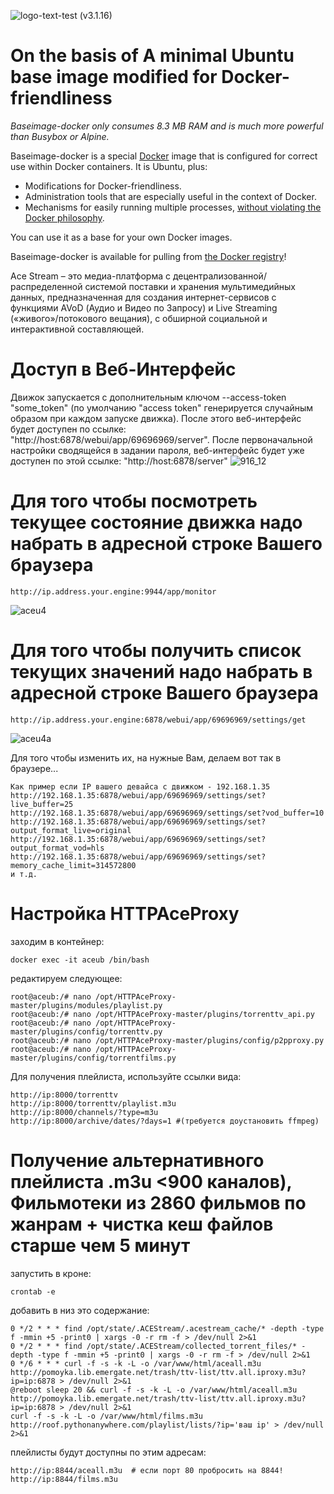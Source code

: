 ![logo-text-test](https://user-images.githubusercontent.com/24189833/36645710-3deca456-1a6d-11e8-8bf0-84f078703d8d.png) (v3.1.16) 
# On the basis of A minimal Ubuntu base image modified for Docker-friendliness

_Baseimage-docker only consumes 8.3 MB RAM and is much more powerful than Busybox or Alpine._

Baseimage-docker is a special [Docker](https://www.docker.com) image that is configured for correct use within Docker containers. It is Ubuntu, plus:

 * Modifications for Docker-friendliness.
 * Administration tools that are especially useful in the context of Docker.
 * Mechanisms for easily running multiple processes, [without violating the Docker philosophy](#docker_single_process).

You can use it as a base for your own Docker images.

Baseimage-docker is available for pulling from [the Docker registry](https://registry.hub.docker.com/u/phusion/baseimage/)!

Ace Stream – это медиа-платформа с децентрализованной/распределенной системой поставки и хранения мультимедийных данных, предназначенная для создания интернет-сервисов с функциями AVoD (Аудио и Видео по Запросу) и Live Streaming («живого»/потокового вещания), с обширной социальной и интерактивной составляющей.

# Доступ в Веб-Интерфейс
Движок запускается с дополнительным ключом --access-token "some_token" (по умолчанию "access token" генерируется случайным образом при каждом запуске движка).
После этого веб-интерфейс будет доступен по ссылке: "http://host:6878/webui/app/69696969/server". После первоначальной настройки сводящейся в задании пароля, веб-интерфейс будет уже доступен по этой ссылке: "http://host:6878/server"
![916_12](https://user-images.githubusercontent.com/24189833/36639742-7690df16-1a13-11e8-8a34-fc2d6b7a4200.png)

# Для того чтобы посмотреть текущее состояние движка надо набрать в адресной строке Вашего браузера

```
http://ip.address.your.engine:9944/app/monitor
```
![aceu4](https://user-images.githubusercontent.com/24189833/36640896-9a4430a2-1a27-11e8-821e-d325a9c33b92.png)

# Для того чтобы получить список текущих значений надо набрать в адресной строке Вашего браузера
```
http://ip.address.your.engine:6878/webui/app/69696969/settings/get
```
![aceu4a](https://user-images.githubusercontent.com/24189833/36641002-381b6538-1a29-11e8-8c1f-aa7953b7c5ec.png)

Для того чтобы изменить их, на нужные Вам, делаем вот так в браузере... 
```
Как пример если IP вашего девайса с движком - 192.168.1.35
http://192.168.1.35:6878/webui/app/69696969/settings/set?live_buffer=25
http://192.168.1.35:6878/webui/app/69696969/settings/set?vod_buffer=10
http://192.168.1.35:6878/webui/app/69696969/settings/set?output_format_live=original
http://192.168.1.35:6878/webui/app/69696969/settings/set?output_format_vod=hls
http://192.168.1.35:6878/webui/app/69696969/settings/set?memory_cache_limit=314572800
и т.д.
```
# Настройка HTTPAceProxy 
заходим в контейнер:
```
docker exec -it aceub /bin/bash
```
редактируем следующее:
```
root@aceub:/# nano /opt/HTTPAceProxy-master/plugins/modules/playlist.py
root@aceub:/# nano /opt/HTTPAceProxy-master/plugins/torrenttv_api.py
root@aceub:/# nano /opt/HTTPAceProxy-master/plugins/config/torrenttv.py
root@aceub:/# nano /opt/HTTPAceProxy-master/plugins/config/p2pproxy.py
root@aceub:/# nano /opt/HTTPAceProxy-master/plugins/config/torrentfilms.py
```
Для получения плейлиста, используйте ссылки вида:
```
http://ip:8000/torrenttv
http://ip:8000/torrenttv/playlist.m3u
http://ip:8000/channels/?type=m3u
http://ip:8000/archive/dates/?days=1 #(требуется доустановить ffmpeg)
```


# Получение альтернативного плейлиста .m3u <900 каналов), Фильмотеки из 2860 фильмов по жанрам + чистка кеш файлов старше чем 5 минут

запустить в кроне:
```
crontab -e
```

добавить в низ это содержание:
```
0 */2 * * * find /opt/state/.ACEStream/.acestream_cache/* -depth -type f -mmin +5 -print0 | xargs -0 -r rm -f > /dev/null 2>&1
0 */2 * * * find /opt/state/.ACEStream/collected_torrent_files/* -depth -type f -mmin +5 -print0 | xargs -0 -r rm -f > /dev/null 2>&1
0 */6 * * * curl -f -s -k -L -o /var/www/html/aceall.m3u http://pomoyka.lib.emergate.net/trash/ttv-list/ttv.all.iproxy.m3u?ip=ip:6878 > /dev/null 2>&1
@reboot sleep 20 && curl -f -s -k -L -o /var/www/html/aceall.m3u http://pomoyka.lib.emergate.net/trash/ttv-list/ttv.all.iproxy.m3u?ip=ip:6878 > /dev/null 2>&1
curl -f -s -k -L -o /var/www/html/films.m3u http://roof.pythonanywhere.com/playlist/lists/?ip='ваш ip' > /dev/null 2>&1
```

плейлисты будут доступны по этим адресам:
```
http://ip:8844/aceall.m3u  # если порт 80 пробросить на 8844!
http://ip:8844/films.m3u
```
